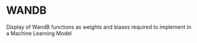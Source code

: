 # WANDB
Display of WandB functions as weights and biases required to implement in a Machine Learning Model
